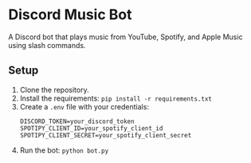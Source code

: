 
# Discord Music Bot
A Discord bot that plays music from YouTube, Spotify, and Apple Music using slash commands.

## Setup
1. Clone the repository.
2. Install the requirements: `pip install -r requirements.txt`
3. Create a `.env` file with your credentials:
    ```
    DISCORD_TOKEN=your_discord_token
    SPOTIPY_CLIENT_ID=your_spotify_client_id
    SPOTIPY_CLIENT_SECRET=your_spotify_client_secret
    ```
4. Run the bot: `python bot.py`
    